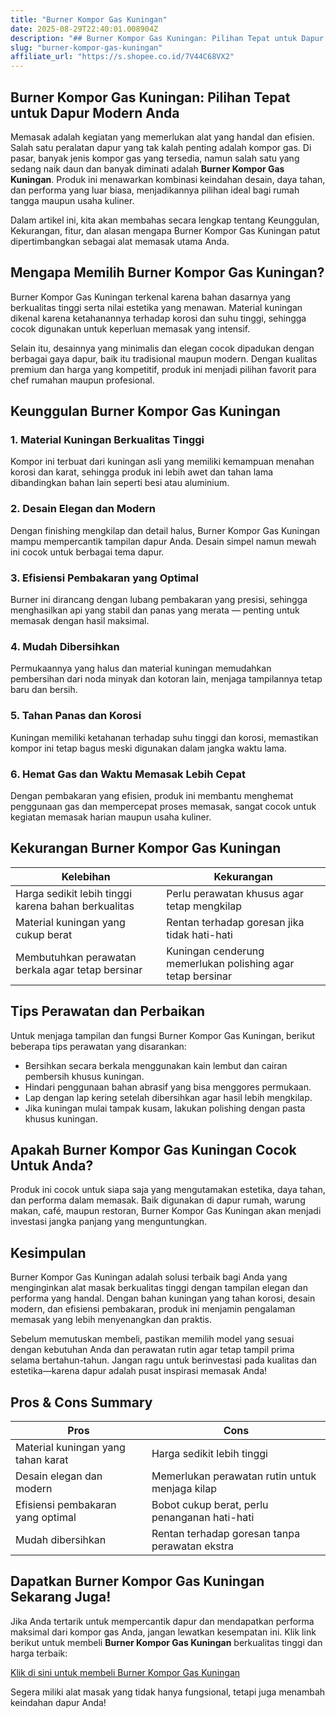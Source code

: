 ```yaml
---
title: "Burner Kompor Gas Kuningan"
date: 2025-08-29T22:40:01.008904Z
description: "## Burner Kompor Gas Kuningan: Pilihan Tepat untuk Dapur Modern Anda..."
slug: "burner-kompor-gas-kuningan"
affiliate_url: "https://s.shopee.co.id/7V44C68VX2"
---
```

## Burner Kompor Gas Kuningan: Pilihan Tepat untuk Dapur Modern Anda

Memasak adalah kegiatan yang memerlukan alat yang handal dan efisien. Salah satu peralatan dapur yang tak kalah penting adalah kompor gas. Di pasar, banyak jenis kompor gas yang tersedia, namun salah satu yang sedang naik daun dan banyak diminati adalah **Burner Kompor Gas Kuningan**. Produk ini menawarkan kombinasi keindahan desain, daya tahan, dan performa yang luar biasa, menjadikannya pilihan ideal bagi rumah tangga maupun usaha kuliner.

Dalam artikel ini, kita akan membahas secara lengkap tentang Keunggulan, Kekurangan, fitur, dan alasan mengapa Burner Kompor Gas Kuningan patut dipertimbangkan sebagai alat memasak utama Anda.

## Mengapa Memilih Burner Kompor Gas Kuningan?

Burner Kompor Gas Kuningan terkenal karena bahan dasarnya yang berkualitas tinggi serta nilai estetika yang menawan. Material kuningan dikenal karena ketahanannya terhadap korosi dan suhu tinggi, sehingga cocok digunakan untuk keperluan memasak yang intensif.

Selain itu, desainnya yang minimalis dan elegan cocok dipadukan dengan berbagai gaya dapur, baik itu tradisional maupun modern. Dengan kualitas premium dan harga yang kompetitif, produk ini menjadi pilihan favorit para chef rumahan maupun profesional.

## Keunggulan Burner Kompor Gas Kuningan

### 1. Material Kuningan Berkualitas Tinggi

Kompor ini terbuat dari kuningan asli yang memiliki kemampuan menahan korosi dan karat, sehingga produk ini lebih awet dan tahan lama dibandingkan bahan lain seperti besi atau aluminium.

### 2. Desain Elegan dan Modern

Dengan finishing mengkilap dan detail halus, Burner Kompor Gas Kuningan mampu mempercantik tampilan dapur Anda. Desain simpel namun mewah ini cocok untuk berbagai tema dapur.

### 3. Efisiensi Pembakaran yang Optimal

Burner ini dirancang dengan lubang pembakaran yang presisi, sehingga menghasilkan api yang stabil dan panas yang merata — penting untuk memasak dengan hasil maksimal.

### 4. Mudah Dibersihkan

Permukaannya yang halus dan material kuningan memudahkan pembersihan dari noda minyak dan kotoran lain, menjaga tampilannya tetap baru dan bersih.

### 5. Tahan Panas dan Korosi

Kuningan memiliki ketahanan terhadap suhu tinggi dan korosi, memastikan kompor ini tetap bagus meski digunakan dalam jangka waktu lama.

### 6. Hemat Gas dan Waktu Memasak Lebih Cepat

Dengan pembakaran yang efisien, produk ini membantu menghemat penggunaan gas dan mempercepat proses memasak, sangat cocok untuk kegiatan memasak harian maupun usaha kuliner.

## Kekurangan Burner Kompor Gas Kuningan

| Kelebihan                   | Kekurangan                              |
|------------------------------|-----------------------------------------|
| Harga sedikit lebih tinggi karena bahan berkualitas | Perlu perawatan khusus agar tetap mengkilap |
| Material kuningan yang cukup berat | Rentan terhadap goresan jika tidak hati-hati |
| Membutuhkan perawatan berkala agar tetap bersinar | Kuningan cenderung memerlukan polishing agar tetap bersinar |

## Tips Perawatan dan Perbaikan

Untuk menjaga tampilan dan fungsi Burner Kompor Gas Kuningan, berikut beberapa tips perawatan yang disarankan:
- Bersihkan secara berkala menggunakan kain lembut dan cairan pembersih khusus kuningan.
- Hindari penggunaan bahan abrasif yang bisa menggores permukaan.
- Lap dengan lap kering setelah dibersihkan agar hasil lebih mengkilap.
- Jika kuningan mulai tampak kusam, lakukan polishing dengan pasta khusus kuningan.

## Apakah Burner Kompor Gas Kuningan Cocok Untuk Anda?

Produk ini cocok untuk siapa saja yang mengutamakan estetika, daya tahan, dan performa dalam memasak. Baik digunakan di dapur rumah, warung makan, café, maupun restoran, Burner Kompor Gas Kuningan akan menjadi investasi jangka panjang yang menguntungkan.

## Kesimpulan

Burner Kompor Gas Kuningan adalah solusi terbaik bagi Anda yang menginginkan alat masak berkualitas tinggi dengan tampilan elegan dan performa yang handal. Dengan bahan kuningan yang tahan korosi, desain modern, dan efisiensi pembakaran, produk ini menjamin pengalaman memasak yang lebih menyenangkan dan praktis.

Sebelum memutuskan membeli, pastikan memilih model yang sesuai dengan kebutuhan Anda dan perawatan rutin agar tetap tampil prima selama bertahun-tahun. Jangan ragu untuk berinvestasi pada kualitas dan estetika—karena dapur adalah pusat inspirasi memasak Anda!

## Pros & Cons Summary

| **Pros**                               | **Cons**                                         |
|----------------------------------------|-------------------------------------------------|
| Material kuningan yang tahan karat    | Harga sedikit lebih tinggi                     |
| Desain elegan dan modern             | Memerlukan perawatan rutin untuk menjaga kilap |
| Efisiensi pembakaran yang optimal    | Bobot cukup berat, perlu penanganan hati-hati |
| Mudah dibersihkan                     | Rentan terhadap goresan tanpa perawatan ekstra |

## Dapatkan Burner Kompor Gas Kuningan Sekarang Juga!

Jika Anda tertarik untuk mempercantik dapur dan mendapatkan performa maksimal dari kompor gas Anda, jangan lewatkan kesempatan ini. Klik link berikut untuk membeli **Burner Kompor Gas Kuningan** berkualitas tinggi dan harga terbaik: 

[Klik di sini untuk membeli Burner Kompor Gas Kuningan](https://s.shopee.co.id/7V44C68VX2)

Segera miliki alat masak yang tidak hanya fungsional, tetapi juga menambah keindahan dapur Anda!